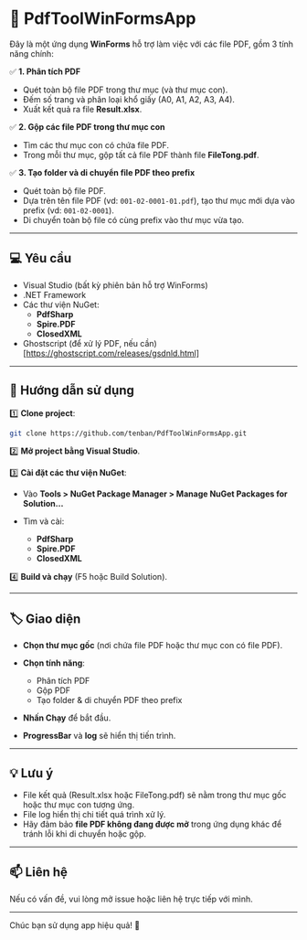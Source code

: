 ﻿# 📁 PdfToolWinFormsApp

Đây là một ứng dụng **WinForms** hỗ trợ làm việc với các file PDF, gồm 3 tính năng chính:

✅ **1. Phân tích PDF**
- Quét toàn bộ file PDF trong thư mục (và thư mục con).
- Đếm số trang và phân loại khổ giấy (A0, A1, A2, A3, A4).
- Xuất kết quả ra file **Result.xlsx**.

✅ **2. Gộp các file PDF trong thư mục con**
- Tìm các thư mục con có chứa file PDF.
- Trong mỗi thư mục, gộp tất cả file PDF thành file **FileTong.pdf**.

✅ **3. Tạo folder và di chuyển file PDF theo prefix**
- Quét toàn bộ file PDF.
- Dựa trên tên file PDF (vd: `001-02-0001-01.pdf`), tạo thư mục mới dựa vào prefix (vd: `001-02-0001`).
- Di chuyển toàn bộ file có cùng prefix vào thư mục vừa tạo.

---

## 💻 Yêu cầu

- Visual Studio (bất kỳ phiên bản hỗ trợ WinForms)
- .NET Framework
- Các thư viện NuGet:
  - **PdfSharp**
  - **Spire.PDF**
  - **ClosedXML**
- Ghostscript (để xử lý PDF, nếu cần)[https://ghostscript.com/releases/gsdnld.html]

---

## 🚀 Hướng dẫn sử dụng

1️⃣ **Clone project**:  
```bash
git clone https://github.com/tenban/PdfToolWinFormsApp.git
````

2️⃣ **Mở project bằng Visual Studio**.

3️⃣ **Cài đặt các thư viện NuGet**:

* Vào **Tools > NuGet Package Manager > Manage NuGet Packages for Solution…**
* Tìm và cài:

  * **PdfSharp**
  * **Spire.PDF**
  * **ClosedXML**

4️⃣ **Build và chạy** (F5 hoặc Build Solution).

---

## 🏷️ Giao diện

* **Chọn thư mục gốc** (nơi chứa file PDF hoặc thư mục con có file PDF).
* **Chọn tính năng**:

  * Phân tích PDF
  * Gộp PDF
  * Tạo folder & di chuyển PDF theo prefix
* **Nhấn Chạy** để bắt đầu.
* **ProgressBar** và **log** sẽ hiển thị tiến trình.

---

## 💡 Lưu ý

* File kết quả (Result.xlsx hoặc FileTong.pdf) sẽ nằm trong thư mục gốc hoặc thư mục con tương ứng.
* File log hiển thị chi tiết quá trình xử lý.
* Hãy đảm bảo **file PDF không đang được mở** trong ứng dụng khác để tránh lỗi khi di chuyển hoặc gộp.

---

## 📫 Liên hệ

Nếu có vấn đề, vui lòng mở issue hoặc liên hệ trực tiếp với mình.

---

Chúc bạn sử dụng app hiệu quả! 🚀
